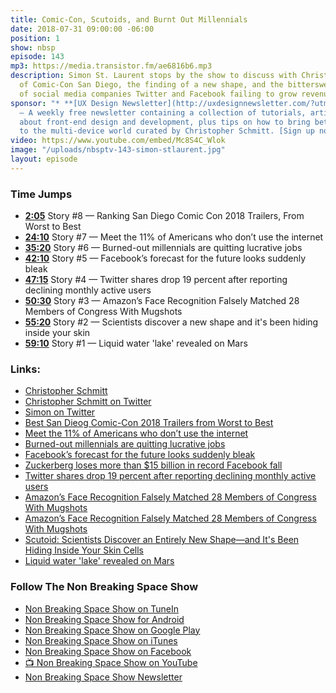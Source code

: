 ```yaml
---
title: Comic-Con, Scutoids, and Burnt Out Millennials
date: 2018-07-31 09:00:00 -06:00
position: 1
show: nbsp
episode: 143
mp3: https://media.transistor.fm/ae6816b6.mp3
description: Simon St. Laurent stops by the show to discuss with Christopher the winners
  of Comic-Con San Diego, the finding of a new shape, and the bittersweet tanking
  of social media companies Twitter and Facebook failing to grow revenue off our data.
sponsor: "* **[UX Design Newsletter](http://uxdesignnewsletter.com/?utm_source=nbsptv143&utm_medium=podcast&utm_campaign=uxdesignnewsletter)**
  — A weekly free newsletter containing a collection of tutorials, articles, and videos
  about front-end design and development, plus tips on how to bring better engagement
  to the multi-device world curated by Christopher Schmitt. [Sign up now!](http://uxdesignnewsletter.com/?utm_source=nbsptv143&utm_medium=podcast&utm_campaign=uxdesignnewsletter)"
video: https://www.youtube.com/embed/Mc8S4C_Wlok
image: "/uploads/nbsptv-143-simon-stlaurent.jpg"
layout: episode
---
```


### Time Jumps

* **[2:05](https://goodstuff.fm/nbsp/143#t=2:05)** Story #8 — Ranking San Diego Comic Con 2018 Trailers, From Worst to Best
* **[24:10](https://goodstuff.fm/nbsp/143#t=24:10)** Story #7 — Meet the 11% of Americans who don’t use the internet
* **[35:20](https://goodstuff.fm/nbsp/143#t=35:20)** Story #6 — Burned-out millennials are quitting lucrative jobs
* **[42:10](https://goodstuff.fm/nbsp/143#t=42:10)** Story #5 — Facebook’s forecast for the future looks suddenly bleak
* **[47:15](https://goodstuff.fm/nbsp/143#t=47:15)** Story #4 — Twitter shares drop 19 percent after reporting declining monthly active users
* **[50:30](https://goodstuff.fm/nbsp/143#t=50:30)** Story #3 — Amazon’s Face Recognition Falsely Matched 28 Members of Congress With Mugshots
* **[55:20](https://goodstuff.fm/nbsp/143#t=55:20)** Story #2 — Scientists discover a new shape and it's been hiding inside your skin
* **[59:10](https://goodstuff.fm/nbsp/143#t=59:10)** Story #1 — Liquid water 'lake' revealed on Mars

### Links:

* [Christopher Schmitt](http://Christopher.org)
* [Christopher Schmitt on Twitter](https://twitter.com/teleject)
* [Simon on Twitter](https://twitter.com/simonstl)
* [Best San Dieog Comic-Con 2018 Trailers from Worst to Best](https://www.rollingstone.com/movies/movie-features/ranking-san-diego-comic-con-2018-trailers-from-worst-to-best-702373/)
* [Meet the 11% of Americans who don’t use the internet](https://thehustle.co/meet-the-11-of-americans-who-dont-use-the-internet/)
* [Burned-out millennials are quitting lucrative jobs](https://nypost.com/2018/07/25/millennials-are-bailing-on-their-high-paying-jobs-to-travel/)
* [Facebook’s forecast for the future looks suddenly bleak](https://www.theverge.com/2018/7/26/17615330/facebook-earnings-forecast-user-growth-revenue)
* [Zuckerberg loses more than $15 billion in record Facebook fall](https://www.reuters.com/article/us-facebook-results-stock/zuckerberg-loses-more-than-15-billion-in-record-facebook-fall-idUSKBN1KG1TN)
* [Twitter shares drop 19 percent after reporting declining monthly active users ](https://www.cnbc.com/2018/07/27/twitter-earnings-q2-2018.html)
* [Amazon’s Face Recognition Falsely Matched 28 Members of Congress With Mugshots](https://www.aclu.org/blog/privacy-technology/surveillance-technologies/amazons-face-recognition-falsely-matched-28)
* [Amazon’s Face Recognition Falsely Matched 28 Members of Congress With Mugshots](https://www.aclu.org/blog/privacy-technology/surveillance-technologies/amazons-face-recognition-falsely-matched-28)
* [Scutoid: Scientists Discover an Entirely New Shape—and It's Been Hiding Inside Your Skin Cells](https://webcache.googleusercontent.com/search?q=cache:7eTOA5NugRAJ:https://www.newsweek.com/scutoid-scientists-discover-entirely-new-shape-and-its-been-hiding-inside-1045097+&cd=2&hl=en&ct=clnk&gl=us)
* [Liquid water 'lake' revealed on Mars](https://www.bbc.com/news/science-environment-44952710)

### Follow The Non Breaking Space Show

* [Non Breaking Space Show on TuneIn](http://tunein.com/radio/Non-Breaking-Space-Show-p885155/)
* [Non Breaking Space Show for Android](http://subscribeonandroid.com/feeds.goodstuff.fm/nbsp)
* [Non Breaking Space Show on Google Play](https://playmusic.app.goo.gl/?ibi=com.google.PlayMusic&isi=691797987&ius=googleplaymusic&link=https://play.google.com/music/m/Iw5ik6iwalo5vmda5rqyrotdney?t%3DNon_Breaking_Space_Show%26pcampaignid%3DMKT-na-all-co-pr-mu-pod-16)
* [Non Breaking Space Show on iTunes](https://itunes.apple.com/ca/podcast/non-breaking-space-show/id507162981?mt=2&ign-mpt=uo%3D4)
* [Non Breaking Space Show on Facebook](https://www.facebook.com/nbsptv)
* [📺 Non Breaking Space Show on YouTube](https://www.youtube.com/channel/UC--mqA75V3CM8hxId0l7e_g?sub_confirmation=1)
* [Non Breaking Space Show Newsletter](http://newsletter.nonbreakingspace.tv/)
